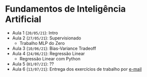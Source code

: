 # Fundamentos de Inteligência Artificial

- Aula 1 (`20/05/21`): Intro
- Aula 2 (`27/05/21`): Supervisionado
    - Trabalho MLP do Zero
- Aula 3 (`10/06/21`): Bias-Variance Tradeoff
- Aula 4 (`24/06/21`): Regressão Linear
    - Regressão Linear com Python
- Aula 5 (`01/07/21`): ??
- Aula 6 (`13/07/21`): Entrega dos exercícios de trabalho por [e-mail](tatiana.tavares@iesb.edu.br)
